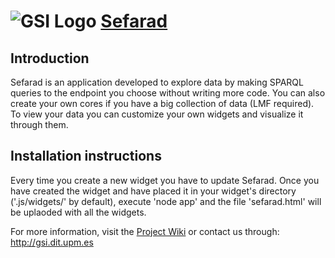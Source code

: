 ![GSI Logo](http://gsi.dit.upm.es/templates/jgsi/images/logo.png)
[Sefarad](http://gsi.dit.upm.es) 
==================================

Introduction
---------------------
Sefarad is an application developed to explore data by making SPARQL queries to the endpoint you choose without writing more code. You can also create your own cores if you have a big collection of data (LMF required).
To view your data you can customize your own widgets and visualize it through them.

Installation instructions
------------------------------
Every time you create a new widget you have to update Sefarad. Once you have created the widget and have placed it in your widget's directory ('.js/widgets/' by default), execute 'node app' and the file 'sefarad.html' will be uplaoded with all the widgets.


For more information, visit the [Project Wiki](https://github.com/gsi-upm/Sefarad/wiki) or contact us through: http://gsi.dit.upm.es
